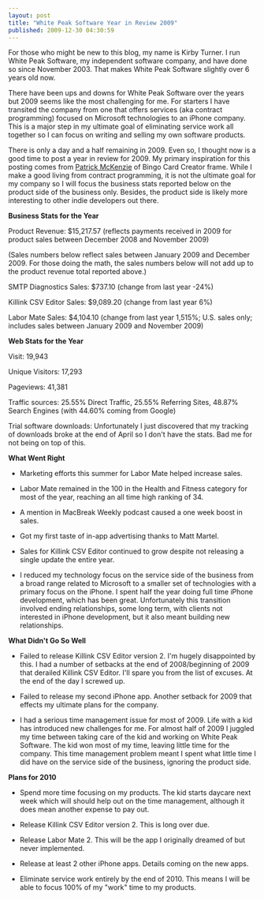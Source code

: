 ```yaml
---
layout: post
title: "White Peak Software Year in Review 2009"
published: 2009-12-30 04:30:59
---
```

For those who might be new to this blog, my name is Kirby Turner. I run White Peak Software, my independent software company, and have done so since November 2003. That makes White Peak Software slightly over 6 years old now. 

There have been ups and downs for White Peak Software over the years but 2009 seems like the most challenging for me. For starters I have transited the company from one that offers services (aka contract programming) focused on Microsoft technologies to an iPhone company. This is a major step in my ultimate goal of eliminating service work all together so I can focus on writing and selling my own software products. 

There is only a day and a half remaining in 2009. Even so, I thought now is a good time to post a year in review for 2009. My primary inspiration for this posting comes from [Patrick McKenzie](http://www.kalzumeus.com/2009/12/18/bingo-card-creator-year-in-review-2009/) of Bingo Card Creator frame. While I make a good living from contract programming, it is not the ultimate goal for my company so I will focus the business stats reported below on the product side of the business only. Besides, the product side is likely more interesting to other indie developers out there. 

**Business Stats for the Year**

Product Revenue: $15,217.57 (reflects payments received in 2009 for product sales between December 2008 and November 2009) 

(Sales numbers below reflect sales between January 2009 and December 2009. For those doing the math, the sales numbers below will not add up to the product revenue total reported above.) 

SMTP Diagnostics Sales: $737.10 (change from last year -24%) 

Killink CSV Editor Sales: $9,089.20 (change from last year 6%) 

Labor Mate Sales: $4,104.10 (change from last year 1,515%; U.S. sales only; includes sales between January 2009 and November 2009) 

**Web Stats for the Year**

Visit: 19,943 

Unique Visitors: 17,293 

Pageviews: 41,381 

Traffic sources: 25.55% Direct Traffic, 25.55% Referring Sites, 48.87% Search Engines (with 44.60% coming from Google) 

Trial software downloads: Unfortunately I just discovered that my tracking of downloads broke at the end of April so I don't have the stats. Bad me for not being on top of this. 

**What Went Right**

  * Marketing efforts this summer for Labor Mate helped increase sales.

  * Labor Mate remained in the 100 in the Health and Fitness category for most of the year, reaching an all time high ranking of 34.

  * A mention in MacBreak Weekly podcast caused a one week boost in sales.

  * Got my first taste of in-app advertising thanks to Matt Martel.

  * Sales for Killink CSV Editor continued to grow despite not releasing a single update the entire year.

  * I reduced my technology focus on the service side of the business from a broad range related to Microsoft to a smaller set of technologies with a primary focus on the iPhone. I spent half the year doing full time iPhone development, which has been great. Unfortunately this transition involved ending relationships, some long term, with clients not interested in iPhone development, but it also meant building new relationships.

**What Didn't Go So Well**

  * Failed to release Killink CSV Editor version 2. I'm hugely disappointed by this. I had a number of setbacks at the end of 2008/beginning of 2009 that derailed Killink CSV Editor. I'll spare you from the list of excuses. At the end of the day I screwed up.

  * Failed to release my second iPhone app. Another setback for 2009 that effects my ultimate plans for the company.

  * I had a serious time management issue for most of 2009. Life with a kid has introduced new challenges for me. For almost half of 2009 I juggled my time between taking care of the kid and working on White Peak Software. The kid won most of my time, leaving little time for the company. This time management problem meant I spent what little time I did have on the service side of the business, ignoring the product side.

**Plans for 2010**

  * Spend more time focusing on my products. The kid starts daycare next week which will should help out on the time management, although it does mean another expense to pay out.

  * Release Killink CSV Editor version 2. This is long over due.

  * Release Labor Mate 2. This will be the app I originally dreamed of but never implemented.

  * Release at least 2 other iPhone apps. Details coming on the new apps.

  * Eliminate service work entirely by the end of 2010. This means I will be able to focus 100% of my "work" time to my products.
